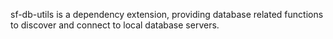sf-db-utils is a dependency extension, providing database related
functions to discover and connect to local database servers.
